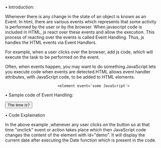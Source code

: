 • Introduction:

Whenever there is any change in the state of an object is known as an Event. In html, there are various events which represents that some activity is performed by the user or by the browser. When javascript code is included in HTML, js react over these events and allow the execution. This process of reacting over the events is called Event Handling. Thus, js handles the HTML events via Event Handlers.

For example, when a user clicks over the browser, add js code, which will execute the task to be performed on the event.

Often, when events happen, you may want to do something.JavaScript lets you execute code when events are detected.HTML allows event handler attributes, with JavaScript code, to be added to HTML elements.

                            <element event='some JavaScript'>

            
• Sample code of Event Handling:

<!DOCTYPE html>

<html>

<body>

<button onclick="document.getElementById('demo').innerHTML=Date()">The time is?</button>

<p id="demo"></p>

</body>

</html>

• Code Explaination

In the above example ,whenever any user clicks on the button so at that time "onclick" event or action takes place which then JavaScript code changes the content of the element with id="demo".
It will display the current date after executing the Date function which is present in the code.
